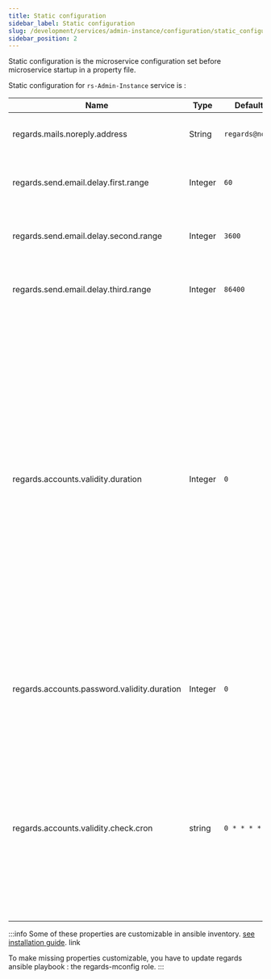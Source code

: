 ```yaml
---
title: Static configuration
sidebar_label: Static configuration
slug: /development/services/admin-instance/configuration/static_configuration
sidebar_position: 2
---
```


Static configuration is the microservice configuration set before microservice startup in a property file.

Static configuration for `rs-Admin-Instance` service is :

| Name                                        | Type    | Default Value        | Description                                                                                                                                                                                                                                                                                                                                                                           |
|---------------------------------------------|---------|----------------------|---------------------------------------------------------------------------------------------------------------------------------------------------------------------------------------------------------------------------------------------------------------------------------------------------------------------------------------------------------------------------------------|
| regards.mails.noreply.address               | String  | `regards@noreply.fr` | Default sender when a email is sent                                                                                                                                                                                                                                                                                                                                                   |
| regards.send.email.delay.first.range        | Integer | `60`                 | Time between 1, 2 and 3 tentatives (in seconds)                                                                                                                                                                                                                                                                                                                                       |
| regards.send.email.delay.second.range       | Integer | `3600`               | Time between 4, 5 and 6 tentatives (in seconds)                                                                                                                                                                                                                                                                                                                                       |
| regards.send.email.delay.third.range        | Integer | `86400`              | Time between 7, 8 and 9 tentatives (in seconds)                                                                                                                                                                                                                                                                                                                                       |
| regards.accounts.validity.duration          | Integer | `0`                  | Optional duration in days of account validity. If set to a positive integer, accounts remain active only for this specific duration after their creation and become inactive afterwards. If set to `0`, accounts do not expire, but can be manually deactivated by an instance administrator. This duration also applies to the validity of an account after it has been reactivated. |
| regards.accounts.password.validity.duration | Integer | `0`                  | Optional duration before users must change their password. If set to `0`, passwords do not expire.                                                                                                                                                                                                                                                                                    |
| regards.accounts.validity.check.cron        | string  | `0 * * * * ?`        | Cron expression defining when accounts are audited to deactivate the accounts that are past the account validity duration or whose password has expired. The default is once per minute.                                                                                                                                                                                              |
:::info
Some of these properties are customizable in ansible
inventory. [see installation guide](../../../../setup/swarm/advanced/swarm-optimizations.md#dataprovider-optimization).
link

To make missing properties customizable, you have to update regards ansible playbook : the regards-mconfig role.
:::